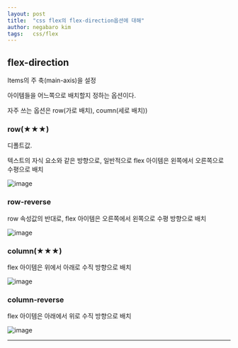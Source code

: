 ```yaml
---
layout: post
title:  "css flex의 flex-direction옵션에 대해"
author: negabaro kim
tags:	css/flex
---
```


## flex-direction

Items의 주 축(main-axis)을 설정

아이템들을 어느쪽으로 배치할지 정하는 옵션이다.

자주 쓰는 옵션은 row(가로 배치), coumn(세로 배치))

### row(★★★)

디폴트값.

텍스트의 자식 요소와 같은 방향으로, 일반적으로 flex 아이템은 왼쪽에서 오른쪽으로 수평으로 배치

![image](https://user-images.githubusercontent.com/4640346/110898309-5c076200-8342-11eb-91c9-6f2df39186d8.png)

### row-reverse

row 속성값의 반대로, flex 아이템은 오른쪽에서 왼쪽으로 수평 방향으로 배치

![image](https://user-images.githubusercontent.com/4640346/110898356-717c8c00-8342-11eb-9bf5-5b0cf3462cca.png)

### column(★★★)

flex 아이템은 위에서 아래로 수직 방향으로 배치

![image](https://user-images.githubusercontent.com/4640346/110898318-6164ac80-8342-11eb-9dc4-2b5f56d80995.png)


### column-reverse

flex 아이템은 아래에서 위로 수직 방향으로 배치

![image](https://user-images.githubusercontent.com/4640346/110898374-76414000-8342-11eb-8307-1a2c3c1c53a8.png)


---

[헤로피 CSS Flex완벽 가이드]: https://www.tabmode.com/homepage/flex-direction.html

[Main Axis and Cross Axis]: https://github.com/negabaro/css-masterclass-nomad-coders/pull/3